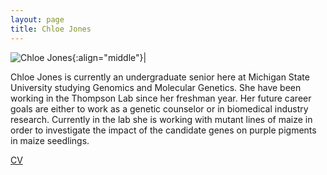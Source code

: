 ```yaml
---
layout: page
title: Chloe Jones
---
```


![Chloe Jones](/images/People_Images/chloejones.jpg){:align="middle"}|

Chloe Jones is currently an undergraduate senior here at Michigan State University studying Genomics and Molecular Genetics. She have been working in the Thompson Lab since her freshman year. Her future career goals are either to work as a genetic counselor or in biomedical industry research. Currently in the lab she is working with mutant lines of maize in order to investigate the impact of the candidate genes on purple pigments in maize seedlings.

[CV](/CVs/chloejones.pdf)